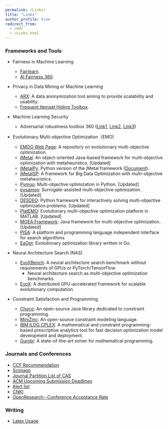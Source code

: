 ```yaml
---
permalink: /Links/
title: "Links"
author_profile: true
redirect_from: 
  - /md/
  - /Links.html
---
```


<!--
<font color=Blue>Framework and Platform</font>
-->



### Frameworks and Tools

- Fairness in Machine Learning
  - [Fairlearn](https://fairlearn.org/).
  - [AI Fairness 360](https://ai-fairness-360.org/).  

- Privacy in Data Mining or Machine Learning
  - [ARX](https://github.com/arx-deidentifier/arx): A data anonymization tool aiming to provide scalability and usability.
  - [Frequent Itemset Hiding Toolbox](https://github.com/kagklis/Frequent-Itemset-Hiding-Toolbox-x86).

- Machine Learning Security
  - Adversarial robustness toolbox 360 ([Link1](https://github.com/Trusted-AI/adversarial-robustness-toolbox), [Link2](https://www.ibm.com/blogs/research/2019/09/adversarial-robustness-360-toolbox-v1-0/), [Link3](https://github.com/Trusted-AI/adversarial-robustness-toolbox/wiki/))

- Evolutionary Multi-objective Optimization（EMO)
  - [EMOO Web Page](http://delta.cs.cinvestav.mx/~ccoello/EMOO/): A repository on evolutionary multi-objective optimization. 
  - [jMetal](https://github.com/jMetal/jMetal): An object-oriented Java-based framework for multi-objective optimization with metaheuristics. [Updated]
  - [jMetalPy](https://github.com/jMetal/jMetalPy): Python version of the jMetal framework ([Document](https://jmetal.github.io/jMetalPy/tutorials.html)).
  - [jMetalSP](https://github.com/jMetal/jMetalSP): A framework for Big Data Optimization with multi-objective metaheuristics.
  - [Pymoo](https://pymoo.org/): Multi-objective optimization in Python.  [Updated]
  - [pysamoo](https://anyoptimization.com/projects/pysamoo/): Surrogate-assisted multi-objective optimization. [Updated]
  - [DESDEO](https://desdeo.misitano.xyz/): Python framework for interactively solving multi-objective optimization problems. [Updated]
  - [PlatEMO](https://github.com/BIMK/PlatEMO): Evolutionary multi-objective optimization platform in MATLAB. [Updated]
  - [MOEA Framework](http://moeaframework.org/): Java framework for multi-objective optimization.  [Updated]
  - [PISA](https://sop.tik.ee.ethz.ch/pisa/?page=principles.php): A platform and programming language independent interface for search algorithms.
  - [EaOpt](https://github.com/MaxHalford/eaopt): Evolutionary optimization library written in Go.

- Neural Architecture Search (NAS)
  - [EvoXBench](https://github.com/EMI-Group/evoxbench): A neural architecture search benchmark without requirements of GPUs or PyTorch/TensorFlow.
    - Neural architecture search as multi-objective optimization benchmarks.
  - [EvoX](https://github.com/EMI-Group/evox): A distributed GPU-accelerated framework for scalable evolutionary computation.

- Constraint Satisfaction and Programming
  - [Choco](https://choco-solver.org/): An open-source Java library dedicated to constraint programming. 
  - [MiniZinc](https://www.minizinc.org/): An open-source constraint modeling language.
  - [IBM ILOG CPLEX](https://www.ibm.com/docs/en/icos/20.1.0): A mathematical and constraint programming-based prescriptive analytics tool for fast decision optimization model development and deployment.
  - [Gurobi](https://www.gurobi.com/features/academic-named-user-license/): A state-of-the-art solver for mathematical programming. 


### Journals and Conferences

- [CCF Recommendation](https://www.ccf.org.cn/Academic_Evaluation/By_category/)
- [Scimago](https://www.scimagojr.com/)
- [Journal Partition List of CAS](http://www.fenqubiao.com/)
- [ACM Upcoming Submission Deadlines](https://www.acm.org/conferences/upcoming-submission-deadlines)
- [Alert list](https://earlywarning.fenqubiao.com/#/)
- [CNKI](https://navi.cnki.net/knavi)
- [OpenResearch--Conference Acceptance Rate](https://www.openresearch.org/wiki/Main_Page)
### Writing
- [Latex Usage](./latex_usage)



